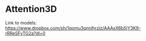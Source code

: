 # Attention3D

Link to models:
https://www.dropbox.com/sh/1qomu3qnnlhrziz/AAAxX6b5jY3K9-rRReSFyTG2a?dl=0
